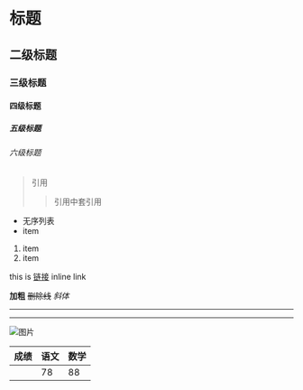 # 标题
## 二级标题
### 三级标题
#### 四级标题
##### 五级标题
###### 六级标题
> 引用 
>> 引用中套引用

* 无序列表
* item

1. item
2. item

this is [链接](https:// "Title") inline link

**加粗**
~~删除线~~
*斜体*

---
***

![图片](http://myappcdn.com/stamp_file/static/4678-main.png)

| 成绩 | 语文 | 数学
| ---- | ---- | ----
| | 78| 88|